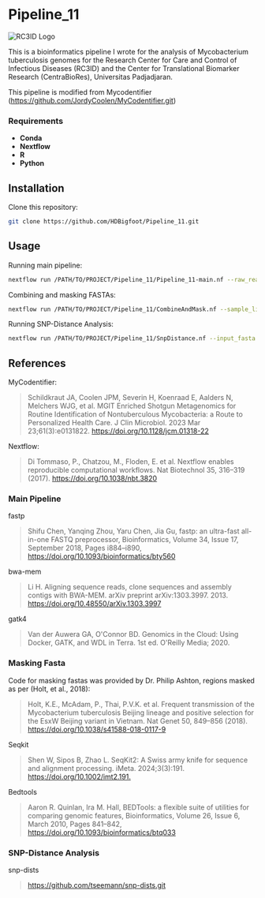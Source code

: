 # Pipeline_11

![RC3ID Logo](Logos/PusrisLogos.jpg)

This is a bioinformatics pipeline I wrote for the analysis of Mycobacterium tuberculosis genomes for the Research Center for Care and Control of Infectious Diseases (RC3ID) and the Center for Translational Biomarker Research (CentraBioRes), Universitas Padjadjaran.

This pipeline is modified from Mycodentifier (https://github.com/JordyCoolen/MyCodentifier.git)

### Requirements

- **Conda**
- **Nextflow**
- **R**
- **Python**

## Installation

Clone this repository:

```bash
git clone https://github.com/HDBigfoot/Pipeline_11.git
```

## Usage

Running main pipeline:

```bash
nextflow run /PATH/TO/PROJECT/Pipeline_11/Pipeline_11-main.nf --raw_read1 /PATH/TO/RAW/READS/<sample_name>_1.fastq.gz --raw_read2 /PATH/TO/RAW/READS/<sample_name>_2.fastq.gz --sample_name <sample_name>
```

Combining and masking FASTAs:

```bash
nextflow run /PATH/TO/PROJECT/Pipeline_11/CombineAndMask.nf --sample_list <list-of-samples>.txt --inputdir /PATH/TO/FASTA/FILES/ --project_name <project_name>
```

Running SNP-Distance Analysis:

```bash
nextflow run /PATH/TO/PROJECT/Pipeline_11/SnpDistance.nf --input_fasta /PATH/TO/COMBINED/FASTA/<combined_fasta>.masked.fasta --project_name <project_name>
```

## References

MyCodentifier:
> Schildkraut JA, Coolen JPM, Severin H, Koenraad E, Aalders N, Melchers WJG, et al. MGIT Enriched Shotgun Metagenomics for Routine Identification of Nontuberculous Mycobacteria: a Route to Personalized Health Care. J Clin Microbiol. 2023 Mar 23;61(3):e0131822. <https://doi.org/10.1128/jcm.01318-22>

Nextflow:
> Di Tommaso, P., Chatzou, M., Floden, E. et al. Nextflow enables reproducible computational workflows. Nat Biotechnol 35, 316–319 (2017). <https://doi.org/10.1038/nbt.3820>

### Main Pipeline

fastp
> Shifu Chen, Yanqing Zhou, Yaru Chen, Jia Gu, fastp: an ultra-fast all-in-one FASTQ preprocessor, Bioinformatics, Volume 34, Issue 17, September 2018, Pages i884–i890, <https://doi.org/10.1093/bioinformatics/bty560>

bwa-mem
> Li H. Aligning sequence reads, clone sequences and assembly contigs with BWA-MEM. arXiv preprint arXiv:1303.3997. 2013. <https://doi.org/10.48550/arXiv.1303.3997>

gatk4
> Van der Auwera GA, O'Connor BD. Genomics in the Cloud: Using Docker, GATK, and WDL in Terra. 1st ed. O'Reilly Media; 2020.

### Masking Fasta

Code for masking fastas was provided by Dr. Philip Ashton, regions masked as per (Holt, et al., 2018):
> Holt, K.E., McAdam, P., Thai, P.V.K. et al. Frequent transmission of the Mycobacterium tuberculosis Beijing lineage and positive selection for the EsxW Beijing variant in Vietnam. Nat Genet 50, 849–856 (2018). <https://doi.org/10.1038/s41588-018-0117-9>

Seqkit
> Shen W, Sipos B, Zhao L. SeqKit2: A Swiss army knife for sequence and alignment processing. iMeta. 2024;3(3):191. <https://doi.org/10.1002/imt2.191.>

Bedtools
> Aaron R. Quinlan, Ira M. Hall, BEDTools: a flexible suite of utilities for comparing genomic features, Bioinformatics, Volume 26, Issue 6, March 2010, Pages 841–842, <https://doi.org/10.1093/bioinformatics/btq033>

### SNP-Distance Analysis

snp-dists
> https://github.com/tseemann/snp-dists.git
